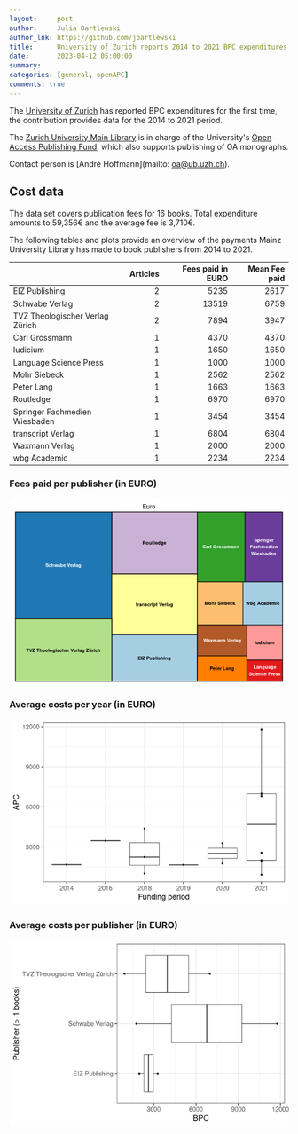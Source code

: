 ```yaml
---
layout:     post
author:     Julia Bartlewski
author_lnk: https://github.com/jbartlewski
title:      University of Zurich reports 2014 to 2021 BPC expenditures
date:       2023-04-12 05:00:00
summary:    
categories: [general, openAPC]
comments: true
---
```





The [University of Zurich](https://www.uzh.ch/en.html) has reported BPC expenditures for the first time, the contribution provides data for the 2014 to 2021 period.

The [Zurich University Main Library](https://www.ub.uzh.ch/en/wissenschaftlich-arbeiten/publizieren/Publikation-finanzieren.html) is in charge of the University's [Open Access Publishing Fund](https://www.ub.uzh.ch/en/wissenschaftlich-arbeiten/publizieren/Publikation-finanzieren/Publikationsfonds-Geistes-und-Sozialwissenschaften.html), which also supports publishing of OA monographs.


Contact person is [André Hoffmann](mailto: oa@ub.uzh.ch).

## Cost data




The data set covers publication fees for 16 books. Total expenditure amounts to 59,356€ and the average fee is 3,710€.

The following tables and plots provide an overview of the payments Mainz University Library has made to book publishers from 2014 to 2021.


|                                | Articles| Fees paid in EURO| Mean Fee paid|
|:-------------------------------|--------:|-----------------:|-------------:|
|EIZ Publishing                  |        2|              5235|          2617|
|Schwabe Verlag                  |        2|             13519|          6759|
|TVZ Theologischer Verlag Zürich |        2|              7894|          3947|
|Carl Grossmann                  |        1|              4370|          4370|
|Iudicium                        |        1|              1650|          1650|
|Language Science Press          |        1|              1000|          1000|
|Mohr Siebeck                    |        1|              2562|          2562|
|Peter Lang                      |        1|              1663|          1663|
|Routledge                       |        1|              6970|          6970|
|Springer Fachmedien Wiesbaden   |        1|              3454|          3454|
|transcript Verlag               |        1|              6804|          6804|
|Waxmann Verlag                  |        1|              2000|          2000|
|wbg Academic                    |        1|              2234|          2234|

### Fees paid per publisher (in EURO)

![plot of chunk tree_zurich_2023_04_12_bpc_full](/figure/tree_zurich_2023_04_12_bpc_full-1.png)

###  Average costs per year (in EURO)

![plot of chunk box_zurich_2023_04_12_bpc_year_full](/figure/box_zurich_2023_04_12_bpc_year_full-1.png)

###  Average costs per publisher (in EURO)

![plot of chunk box_zurich_2023_04_12_bpc_publisher_full](/figure/box_zurich_2023_04_12_bpc_publisher_full-1.png)
